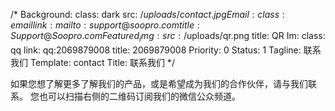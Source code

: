 /*
Background:
  class: dark
  src: /$uploads/contact.jpg
Email:
  class: email
  link: mailto:support@soopro.com
  title: Support@Soopro.com
Featured_img:
  src: /$uploads/qr.png
  title: QR
Im:
  class: qq
  link: qq:2069879008
  title: 2069879008
Priority: 0
Status: 1
Tagline: 联系我们
Template: contact
Title: 联系我们
*/
<p>  如果您想了解更多了解我们的产品，或是希望成为我们的合作伙伴，请与我们联系。  您也可以扫描右侧的二维码订阅我们的微信公众频道。</p>